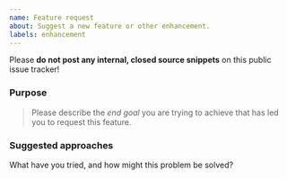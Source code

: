 ```yaml
---
name: Feature request
about: Suggest a new feature or other enhancement.
labels: enhancement
---
```


Please **do not post any internal, closed source snippets** on this public issue tracker!

### Purpose

> Please describe the _end goal_ you are trying to achieve that has led you to request this feature.



### Suggested approaches
What have you tried, and how might this problem be solved?
